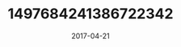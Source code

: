 ---
title: "1497684241386722342"
cover: "2017-04-21 16.58.16 1497684241386722342_46248401"
photo: "2017-04-21 16.58.16 1497684241386722342_46248401"
date: "2017-04-21"
type: "photo"
---